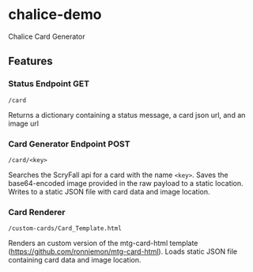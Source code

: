 # chalice-demo
Chalice Card Generator
## Features

### Status Endpoint GET
`/card`

Returns a dictionary containing a status message, a card json url, and an image url

### Card Generator Endpoint POST
`/card/<key>`

Searches the ScryFall api for a card with the name `<key>`. Saves the base64-encoded image provided in the raw payload to a static location. Writes to a static JSON file with card data and image location.

### Card Renderer
`/custom-cards/Card_Template.html`

Renders an custom version of the mtg-card-html template (https://github.com/ronniemon/mtg-card-html). Loads static JSON file containing card data and image location.
